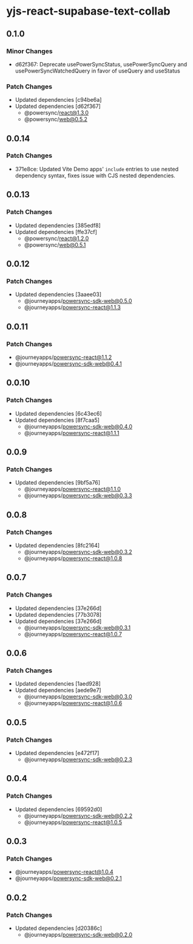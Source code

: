 # yjs-react-supabase-text-collab

## 0.1.0

### Minor Changes

- d62f367: Deprecate usePowerSyncStatus, usePowerSyncQuery and usePowerSyncWatchedQuery in favor of useQuery and useStatus

### Patch Changes

- Updated dependencies [c94be6a]
- Updated dependencies [d62f367]
  - @powersync/react@1.3.0
  - @powersync/web@0.5.2

## 0.0.14

### Patch Changes

- 371e8ce: Updated Vite Demo apps' `include` entries to use nested dependency syntax, fixes issue with CJS nested dependencies.

## 0.0.13

### Patch Changes

- Updated dependencies [385edf8]
- Updated dependencies [ffe37cf]
  - @powersync/react@1.2.0
  - @powersync/web@0.5.1

## 0.0.12

### Patch Changes

- Updated dependencies [3aaee03]
  - @journeyapps/powersync-sdk-web@0.5.0
  - @journeyapps/powersync-react@1.1.3

## 0.0.11

### Patch Changes

- @journeyapps/powersync-react@1.1.2
- @journeyapps/powersync-sdk-web@0.4.1

## 0.0.10

### Patch Changes

- Updated dependencies [6c43ec6]
- Updated dependencies [8f7caa5]
  - @journeyapps/powersync-sdk-web@0.4.0
  - @journeyapps/powersync-react@1.1.1

## 0.0.9

### Patch Changes

- Updated dependencies [9bf5a76]
  - @journeyapps/powersync-react@1.1.0
  - @journeyapps/powersync-sdk-web@0.3.3

## 0.0.8

### Patch Changes

- Updated dependencies [8fc2164]
  - @journeyapps/powersync-sdk-web@0.3.2
  - @journeyapps/powersync-react@1.0.8

## 0.0.7

### Patch Changes

- Updated dependencies [37e266d]
- Updated dependencies [77b3078]
- Updated dependencies [37e266d]
  - @journeyapps/powersync-sdk-web@0.3.1
  - @journeyapps/powersync-react@1.0.7

## 0.0.6

### Patch Changes

- Updated dependencies [1aed928]
- Updated dependencies [aede9e7]
  - @journeyapps/powersync-sdk-web@0.3.0
  - @journeyapps/powersync-react@1.0.6

## 0.0.5

### Patch Changes

- Updated dependencies [e472f17]
  - @journeyapps/powersync-sdk-web@0.2.3

## 0.0.4

### Patch Changes

- Updated dependencies [69592d0]
  - @journeyapps/powersync-sdk-web@0.2.2
  - @journeyapps/powersync-react@1.0.5

## 0.0.3

### Patch Changes

- @journeyapps/powersync-react@1.0.4
- @journeyapps/powersync-sdk-web@0.2.1

## 0.0.2

### Patch Changes

- Updated dependencies [d20386c]
  - @journeyapps/powersync-sdk-web@0.2.0
